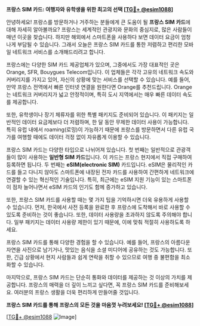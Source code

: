 **프랑스 SIM 카드: 여행자와 유학생을 위한 최고의 선택 [[TG💪+ @esim1088](https://t.me/s/esim1088)]**

안녕하세요! 프랑스를 방문하거나 거주하는 분들에게 큰 도움이 될 **프랑스 SIM 카드**에 대해 자세히 알아볼까요? 프랑스는 세계적인 관광지와 문화의 중심지로, 많은 사람들이 매년 이곳을 찾습니다. 하지만 해외에서 스마트폰을 사용하다 보면 데이터 요금이 엄청나게 부담될 수 있습니다. 그래서 오늘은 프랑스 SIM 카드를 통한 저렴하고 편리한 모바일 네트워크 서비스를 소개해드리려고 합니다.

프랑스에는 다양한 SIM 카드 제공업체가 있으며, 그중에서도 가장 대표적인 곳은 Orange, SFR, Bouygues Telecom입니다. 이 업체들은 각각 고유의 네트워크 속도와 커버리지를 가지고 있어, 자신의 상황에 맞는 서비스를 선택할 수 있습니다. 예를 들어, 만약 프랑스 전역에서 빠른 인터넷 연결을 원한다면 Orange를 추천드립니다. Orange는 네트워크 커버리지가 넓고 안정적이며, 특히 도시 지역에서는 매우 빠른 데이터 속도를 제공합니다.

또한, 유학생이나 장기 체류자를 위한 특별 패키지도 준비되어 있습니다. 이 패키지는 일반적인 데이터 요금제보다 더 저렴하며, 한 달 동안 무제한 데이터 사용이 가능합니다. 특히 유럽 내에서 roaming(로밍)이 가능하기 때문에 프랑스를 방문하면서 다른 유럽 국가를 여행할 때에도 데이터 걱정 없이 자유롭게 이용할 수 있습니다.

프랑스 SIM 카드는 다양한 타입으로 나뉘어져 있습니다. 첫 번째는 일반적으로 관광객들이 많이 사용하는 **일반형 SIM 카드**입니다. 이 카드는 프랑스 현지에서 직접 구매하여 등록하면 됩니다. 두 번째는 **eSIM(electronic SIM)** 카드입니다. eSIM은 물리적인 카드를 들고 다니지 않아도 스마트폰에 내장된 전자 카드를 사용하여 간편하게 네트워크에 연결할 수 있는 혁신적인 기술입니다. 특히, 최근에는 eSIM 지원 기능이 있는 스마트폰이 점차 늘어나면서 eSIM 카드의 인기도 함께 증가하고 있습니다.

또한, 프랑스 SIM 카드를 사용할 때는 몇 가지 팁을 기억하시면 더욱 유용하게 사용할 수 있습니다. 먼저, 한국에서 사전 등록을 완료한 후 프랑스에 도착해서 바로 사용할 수 있도록 준비하는 것이 좋습니다. 또한, 데이터 사용량을 초과하지 않도록 주의해야 합니다. 일부 패키지는 데이터 사용량 제한이 있기 때문에, 이에 맞춰 적절히 사용하도록 하세요.

프랑스 SIM 카드를 통해 다양한 경험을 할 수 있습니다. 예를 들어, 프랑스의 아름다운 자연을 사진으로 남기거나, 맛있는 음식을 소셜 미디어에 공유하는 것도 가능합니다. 또한, 긴급 상황에서 현지 사람들과 쉽게 연락을 취할 수 있으므로 여행 중 불편함을 최소화할 수 있습니다.

마지막으로, 프랑스 SIM 카드는 단순히 통화와 데이터를 제공하는 것 이상의 가치를 제공합니다. 프랑스의 매력을 더 깊이 느끼고 싶다면, 꼭 프랑스 SIM 카드를 준비해보세요. 여러분의 프랑스 생활을 더욱 편리하게 만들어줄 것입니다.

**프랑스 SIM 카드를 통해 프랑스의 모든 것을 마음껏 누려보세요! [[TG💪+ @esim1088](https://t.me/s/esim1088)]**

[[TG💪+ @esim1088](https://t.me/s/esim1088) ![Image](https://i.postimg.cc/Y0z9fWf4/image.png)]
